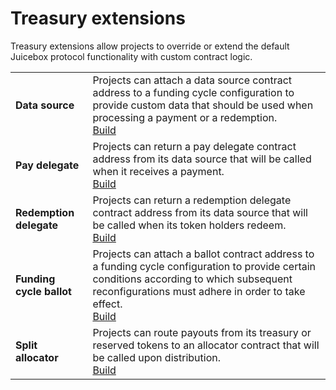 # Treasury extensions

Treasury extensions allow projects to override or extend the default Juicebox protocol functionality with custom contract logic.

|                               |                                                                                                                                                                                                   |
| ----------------------------- | ------------------------------------------------------------------------------------------------------------------------------------------------------------------------------------------------- |
| **Data source** | Projects can attach a data source contract address to a funding cycle configuration to provide custom data that should be used when processing a payment or a redemption.<br/>[Build](/protocol/build/treasury-extensions/data-source.md)                         |
| **Pay delegate**              | Projects can return a pay delegate contract address from its data source that will be called when it receives a payment.<br/>[Build](/protocol/build/treasury-extensions/pay-delegate.md)                                                                          |
| **Redemption delegate**       | Projects can return a redemption delegate contract address from its data source that will be called when its token holders redeem.<br/>[Build](/protocol/build/treasury-extensions/redemption-delegate.md)                                                                |
| **Funding cycle ballot**      | Projects can attach a ballot contract address to a funding cycle configuration to provide certain conditions according to which subsequent reconfigurations must adhere in order to take effect.<br/>[Build](/protocol/build/treasury-extensions/ballot.md)  |
| **Split allocator**           | Projects can route payouts from its treasury or reserved tokens to an allocator contract that will be called upon distribution.<br/>[Build](/protocol/build/treasury-extensions/split-allocator.md)                                                                   |

